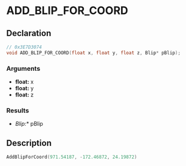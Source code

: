 # ADD_BLIP_FOR_COORD

## Declaration
```cpp
// 0x3E7D3074
void ADD_BLIP_FOR_COORD(float x, float y, float z, Blip* pBlip);
```

### Arguments
- **float:** x
- **float:** y
- **float:** z

### Results
- **Blip*:** pBlip

## Description
```cpp
AddBlipForCoord(971.54187, -172.46872, 24.19872)
```
